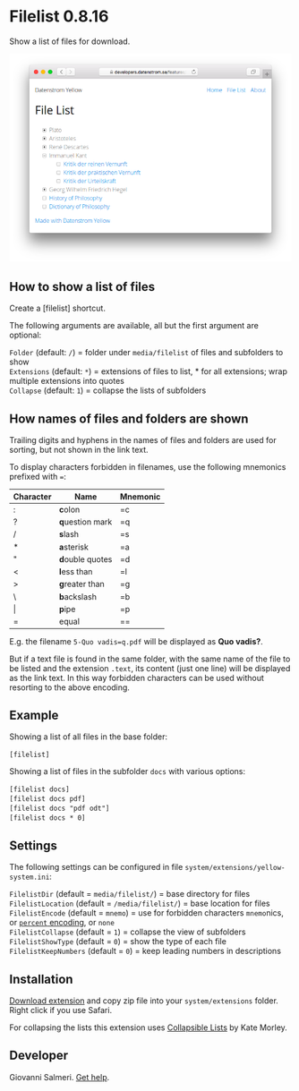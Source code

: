 # Filelist 0.8.16

Show a list of files for download.

![Screenshot](filelist-screenshot.png?raw=true)

## How to show a list of files

Create a [filelist] shortcut.

The following arguments are available, all but the first argument are optional:

`Folder` (default: `/`) = folder under `media/filelist` of files and subfolders to show  
`Extensions` (default: `*`) = extensions of files to list, \* for all extensions; wrap multiple extensions into quotes   
`Collapse` (default: `1`) = collapse the lists of subfolders  

## How names of files and folders are shown

Trailing digits and hyphens in the names of files and folders are used for sorting, but not shown in the link text.

To display characters forbidden in filenames, use the following mnemonics prefixed with `=`:

| Character | Name | Mnemonic |
|---|---|---|
| : | **c**olon | =c |
| ? | **q**uestion mark | =q |
| / | **s**lash | =s |
| * | **a**sterisk | =a |
| " | **d**ouble quotes | =d |
| < | **l**ess than | =l |
| > | **g**reater than | =g |
| \\ | **b**ackslash | =b |
| \| | **p**ipe | =p |
| = | equal | == |

E.g. the filename `5-Quo vadis=q.pdf` will be displayed as **Quo vadis?**.

But if a text file is found in the same folder, with the same name of the file to be listed and the extension `.text`, its content (just one line) will be displayed as the link text. In this way forbidden characters can be used without resorting to the above encoding.

## Example

Showing a list of all files in the base folder:

`[filelist]`

Showing a list of files in the subfolder `docs` with various options:

`[filelist docs]`   
`[filelist docs pdf]`   
`[filelist docs "pdf odt"]`   
`[filelist docs * 0]`   

## Settings

The following settings can be configured in file `system/extensions/yellow-system.ini`:

`FilelistDir` (default = `media/filelist/`) = base directory for files   
`FilelistLocation` (default = `/media/filelist/`) = base location for files   
`FilelistEncode` (default = `mnemo`) = use for forbidden characters `mnemo`nics, or [`percent` encoding](https://en.wikipedia.org/wiki/Percent-encoding), or `none`   
`FilelistCollapse` (default = `1`) = collapse the view of subfolders   
`FilelistShowType` (default = `0`) = show the type of each file   
`FilelistKeepNumbers` (default = `0`) = keep leading numbers in descriptions   

## Installation

[Download extension](https://github.com/GiovanniSalmeri/yellow-filelist/archive/master.zip) and copy zip file into your `system/extensions` folder. Right click if you use Safari.

For collapsing the lists this extension uses [Collapsible Lists](http://code.iamkate.com/javascript/collapsible-lists/) by Kate Morley.

## Developer

Giovanni Salmeri. [Get help](https://github.com/GiovanniSalmeri/yellow-filelist/issues).
